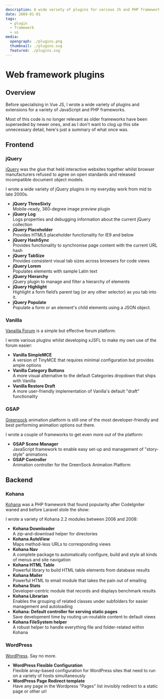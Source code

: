 ```yaml
---
description: A wide variety of plugins for various JS and PHP frameworks
date: 2009-01-01
tags:
  - plugin
  - framework
  - ui
media:
  opengraph: ./plugins.png
  thumbnail: ./plugins.svg
  featured: ./plugins.svg
---
```


# Web framework plugins

## Overview

Before specialising in Vue JS, I wrote a wide variety of plugins and extensions for a variety of JavaScript and PHP frameworks.

Most of this code is no longer relevant as older frameworks have been superseded by newer ones, and as I don't want to clog up this site unnecessary detail, here's just a summary of what once was. 

## Frontend

### jQuery

[jQuery](https://jquery.com/) was the glue that held interactive websites together whilst browser manufacturers refused to agree on open standards and released incompatible document object models.

I wrote a wide variety of jQuery plugins in my everyday work from mid to late 2000s.

- **jQuery ThreeSixty**<br>
  Mobile-ready, 360-degree image preview plugin
- **jQuery Log**<br>
  Logs properties and debugging information about the current jQuery collection
- **jQuery Placeholder**<br>
  Provides HTML5 placeholder functionality for IE9 and below
- **jQuery HashSync**<br>
  Provides functionality to synchronise page content with the current URL hash
- **jQuery TabSize**<br>
  Provides consistent visual tab sizes across browsers for code views
- **jQuery Lorem**<br>
  Populates elements with sample Latin text
- **jQuery Hierarchy**<br>
  jQuery plugin to manage and filter a hierarchy of elements
- **jQuery Highlight**<br>
  Highlight a form field’s parent tag (or any other selector) as you tab into it.
- **jQuery Populate**<br>
  Populate a form or an element's child elements using a JSON object.


### Vanilla

[Vanailla Forum](https://vanillaforums.com/) is a simple but effective forum platform.

I wrote various plugins whilst developing xJSFL to make my own use of the forum easier:

- **Vanilla SimpleMCE**<br>
  A version of TinyMCE that requires minimal configuration but provides ample options
- **Vanilla Category Buttons**<br>
  A more visual alternative to the default Categories dropdown that ships with Vanilla
- **Vanilla Restore Draft**<br>
  A more user-friendly implementation of Vanilla's default "draft" functionality


### GSAP

[Greensock](https://greensock.com/) animation platform is still one of the most developer-friendly and best performing animation options out there.

I wrote a couple of frameworks to get even more out of the platform:

- **GSAP Scene Manager**<br>
  JavaScript framework to enable easy set-up and management of "story-style" animations
- **GSAP Controller**<br>
  Animation controller for the GreenSock Animation Platform


## Backend

### Kohana

[Kohana](https://kohanaframework.org/) was a PHP framework that found popularity after CodeIgniter waned and before Laravel stole the show:

I wrote a variety of Kohana 2.2 modules between 2006 and 2008:

- **Kohana Downloader**<br>
  A zip-and-download helper for directories
- **Kohana AutoView**<br>
  Maps method-less URLs to corresponding views
- **Kohana Nav**<br>
  A complete package to automatically configure, build and style all kinds of menus and site navigation
- **Kohana HTML Table**<br>
  Powerful library to build HTML table elements from database results
- **Kohana Mailer**<br>
  Powerful HTML to email module that takes the pain out of emailing
- **Kohana Stats**<br>
  Developer-centric module that records and displays benchmark results
- **Kohana Librarian**<br>
  Enables the grouping of related classes under subfolders for easier management and autoloading
- **Kohana: Default controller for serving static pages**<br>
  Save development time by routing un-routable content to default views
- **Kohana FileSystem helper**<br>
  A robust helper to handle everything file and folder-related within Kohana


### WordPress

[WordPress](https://wordpress.com). Say no more.

- **WordPress Flexible Configuration**<br>
  Flexible array-based configuration for WordPress sites that need to run on a variety of hosts simultaneously
- **WordPress Page Redirect template**<br>
  Have any page in the Wordpress "Pages" list invisibly redirect to a static page or other url
